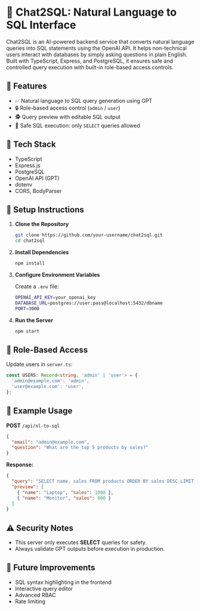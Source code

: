 # 💬 Chat2SQL: Natural Language to SQL Interface

Chat2SQL is an AI-powered backend service that converts natural language queries into SQL statements using the OpenAI API. It helps non-technical users interact with databases by simply asking questions in plain English. Built with TypeScript, Express, and PostgreSQL, it ensures safe and controlled query execution with built-in role-based access controls.



## 🔧 Features

- ✅ Natural language to SQL query generation using GPT
- 🔒 Role-based access control (`admin` / `user`)
- 🕵️ Query preview with editable SQL output
- 🧯 Safe SQL execution: only `SELECT` queries allowed



## 🧪 Tech Stack

- TypeScript
- Express.js
- PostgreSQL
- OpenAI API (GPT)
- dotenv
- CORS, BodyParser



## 🚀 Setup Instructions

1. **Clone the Repository**
   ```bash
   git clone https://github.com/your-username/chat2sql.git
   cd chat2sql
   ```

2. **Install Dependencies**
   ```bash
   npm install
   ```

3. **Configure Environment Variables**

   Create a `.env` file:

   ```bash
   OPENAI_API_KEY=your_openai_key
   DATABASE_URL=postgres://user:pass@localhost:5432/dbname
   PORT=3000
   ```

4. **Run the Server**
   ```bash
   npm start
   ```



## 🔐 Role-Based Access

Update users in `server.ts`:

```ts
const USERS: Record<string, 'admin' | 'user'> = {
  'admin@example.com': 'admin',
  'user@example.com': 'user',
};
```



## 🧠 Example Usage

**POST** `/api/nl-to-sql`

```json
{
  "email": "admin@example.com",
  "question": "What are the top 5 products by sales?"
}
```

**Response:**

```json
{
  "query": "SELECT name, sales FROM products ORDER BY sales DESC LIMIT 5;",
  "preview": [
    { "name": "Laptop", "sales": 1000 },
    { "name": "Monitor", "sales": 800 }
  ]
}
```



## ⚠️ Security Notes

- This server only executes **SELECT** queries for safety.
- Always validate GPT outputs before execution in production.



## 🧩 Future Improvements

- SQL syntax highlighting in the frontend
- Interactive query editor
- Advanced RBAC
- Rate limiting
